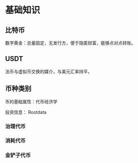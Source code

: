 # 基础知识

## 比特币

数字黄金：总量固定，无发行方，便于隐匿财富，能够点对点转账。

## USDT

法币与虚拟币交换的媒介，与美元汇率持平。

## 币种类别

币的基础属性：代币经济学

投资信息： Rootdata

### 治理代币

### 消耗代币

### 金铲子代币
